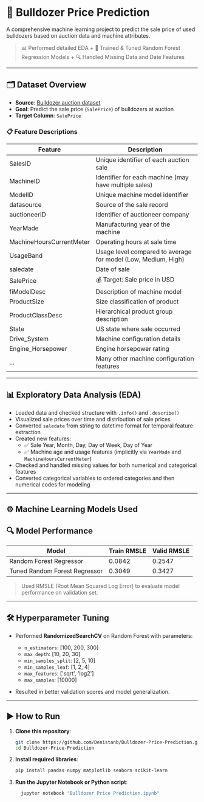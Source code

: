 # 🚜 Bulldozer Price Prediction

A comprehensive machine learning project to predict the sale price of used bulldozers based on auction data and machine attributes.

> 📊 Performed detailed EDA + 🧠 Trained & Tuned Random Forest Regression Models + 🔍 Handled Missing Data and Date Features

---

## 🗂️ Dataset Overview

- **Source**: [Bulldozer auction dataset](https://www.kaggle.com/competitions/bluebook-for-bulldozers)
- **Goal**: Predict the sale price (`SalePrice`) of bulldozers at auction
- **Target Column**: `SalePrice`

### 📋 Feature Descriptions

| Feature                   | Description |
|---------------------------|-------------|
| SalesID                   | Unique identifier of each auction sale |
| MachineID                 | Identifier for each machine (may have multiple sales) |
| ModelID                   | Unique machine model identifier |
| datasource                | Source of the sale record |
| auctioneerID              | Identifier of auctioneer company |
| YearMade                  | Manufacturing year of the machine |
| MachineHoursCurrentMeter  | Operating hours at sale time |
| UsageBand                 | Usage level compared to average for model (Low, Medium, High) |
| saledate                  | Date of sale |
| SalePrice                 | 💰 Target: Sale price in USD |
| fiModelDesc               | Description of machine model |
| ProductSize               | Size classification of product |
| ProductClassDesc          | Hierarchical product group description |
| State                     | US state where sale occurred |
| Drive_System              | Machine configuration details |
| Engine_Horsepower         | Engine horsepower rating |
| ...                       | Many other machine configuration features |

---

## 📊 Exploratory Data Analysis (EDA)

- Loaded data and checked structure with `.info()` and `.describe()`
- Visualized sale prices over time and distribution of sale prices
- Converted `saledate` from string to datetime format for temporal feature extraction
- Created new features:
  - ✅ Sale Year, Month, Day, Day of Week, Day of Year
  - ✅ Machine age and usage features (implicitly via `YearMade` and `MachineHoursCurrentMeter`)
- Checked and handled missing values for both numerical and categorical features
- Converted categorical variables to ordered categories and then numerical codes for modeling

---

## ⚙️ Machine Learning Models Used

## 🔍 Model Performance

| Model                         | Train RMSLE       | Valid RMSLE       |
|-------------------------------|-------------------|-------------------|
| Random Forest Regressor       | 0.0842            | 0.2547            |
| Tuned Random Forest Regressor | 0.3049            | 0.3427            |


> Used RMSLE (Root Mean Squared Log Error) to evaluate model performance on validation set.

---

## 🛠️ Hyperparameter Tuning

- Performed **RandomizedSearchCV** on Random Forest with parameters:
  - `n_estimators`: [100, 200, 300]
  - `max_depth`: [10, 20, 30]
  - `min_samples_split`: [2, 5, 10]
  - `min_samples_leaf`: [1, 2, 4]
  - `max_features`: ['sqrt', 'log2']
  - `max_samples`: [10000]

- Resulted in better validation scores and model generalization.

---

## ▶️ How to Run

1. **Clone this repository**:
   ```bash
   git clone https://github.com/Denistanb/Bulldozer-Price-Prediction.git
   cd Bulldozer-Price-Prediction
2. **Install required libraries**:
   ```bash
   pip install pandas numpy matplotlib seaborn scikit-learn
3. **Run the Jupyter Notebook or Python script**:
   ```bash
     jupyter notebook "Bulldozer Price Prediction.ipynb"
